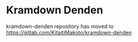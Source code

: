 Kramdown Denden
===============

kramdown-denden repository has moved to https://gitlab.com/KitaitiMakoto/kramdown-denden

